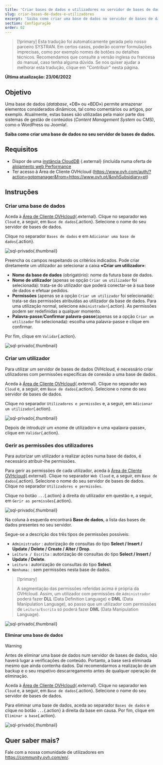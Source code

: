 ```yaml
---
title: 'Criar bases de dados e utilizadores no servidor de bases de dados'
slug: criar-bases-de-dados-e-utilizadores
excerpt: 'Saiba como criar uma base de dados no servidor de bases de dados.'
section: Configuração
order: 02
---
```


> [!primary]
> Esta tradução foi automaticamente gerada pelo nosso parceiro SYSTRAN. Em certos casos, poderão ocorrer formulações imprecisas, como por exemplo nomes de botões ou detalhes técnicos. Recomendamos que consulte a versão inglesa ou francesa do manual, caso tenha alguma dúvida. Se nos quiser ajudar a melhorar esta tradução, clique em "Contribuir" nesta página.
>

**Última atualização: 23/06/2022**

## Objetivo

Uma base de dados (*database*, «DB» ou «BDD») permite armazenar elementos considerados dinâmicos, tal como comentários ou artigos, por exemplo. Atualmente, estas bases são utilizadas pela maior parte dos sistemas de gestão de conteúdos (*Content Management System* ou CMS), como o WordPress ou Joomla!.

**Saiba como criar uma base de dados no seu servidor de bases de dados.**

## Requisitos

- Dispor de uma [instância CloudDB](https://www.ovh.pt/cloud/cloud-databases/) {.external} (incluída numa oferta de [alojamento web Performance](https://www.ovhcloud.com/pt/web-hosting/)
- Ter acesso à Área de Cliente OVHcloud (https://www.ovh.com/auth/?action=gotomanager&from=https://www.ovh.pt/&ovhSubsidiary=pt)

## Instruções

### Criar uma base de dados

Aceda à [Área de Cliente OVHcloud](https://www.ovh.com/auth/?action=gotomanager&from=https://www.ovh.pt/&ovhSubsidiary=pt){.external}. Clique no separador `Web Cloud` e, a seguir, em `Base de dados`{.action}. Selecione o nome do seu servidor de bases de dados.

Clique no separador `Bases de dados` e em `Adicionar uma base de dados`{.action}.

![sql-privado](images/private-sql-createdb01.png){.thumbnail}

Preencha os campos respeitando os critérios indicados. Pode criar diretamente um utilizador ao selecionar a caixa **«Criar um utilizador»**:

- **Nome da base de dados** (obrigatório): nome da futura base de dados.
- **Nome de utilizador** (apenas se opção `Criar um utilizador` foi selecionada): trata-se do utilizador que poderá conectar-se à sua base de dados e efetuar pedidos.
- **Permissões** (apenas se a opção `Criar um utilizador` foi selecionada): trata-se das permissões atribuídas ao utilizador da base de dados. Para uma utilização normal, selecione `Administrador`{.action}. As permissões podem ser redefinidas a qualquer momento.
- **Palavra-passe**/**Confirmar palavra-passe**(apenas se a opção `Criar um utilizador` foi selecionada): escolha uma palavra-passe e clique em confirmar.

Por fim, clique em `Validar`{.action}.

![sql-privado](images/private-sql-createdb02.png){.thumbnail}

### Criar um utilizador

Para utilizar um servidor de bases de dados OVHcloud, é necessário criar utilizadores com permissões específicas de conexão a uma base de dados. 

Aceda à [Área de Cliente OVHcloud](https://www.ovh.com/auth/?action=gotomanager&from=https://www.ovh.pt/&ovhSubsidiary=pt){.external}. Clique no separador `Web Cloud` e, a seguir, em `Base de dados`{.action}. Selecione o nome do seu servidor de bases de dados.

Clique no separador `Utilizadores e permissões` e, a seguir, em `Adicionar um utilizador`{.action}.

![sql-privado](images/private-sql-user01.png){.thumbnail}

Depois de introduzir um «nome de utilizador» e uma «palavra-passe», clique em `Validar`{.action}. 

### Gerir as permissões dos utilizadores

Para autorizar um utilizador a realizar ações numa base de dados, é necessário atribuir-lhe permissões.

Para gerir as permissões de cada utilizador, aceda à [Área de Cliente OVHcloud](https://www.ovh.com/auth/?action=gotomanager&from=https://www.ovh.pt/&ovhSubsidiary=pt){.external}. Clique no separador `Web Cloud` e, a seguir, em `Base de dados`{.action}. Selecione o nome do seu servidor de bases de dados. Clique no separador `Utilizadores e permissões`.

Clique no botão `...`{.action} à direita do utilizador em questão e, a seguir, em `Gerir as permissões`{.action}.

![sql-privado](images/private-sql-rights01.png){.thumbnail}

Na coluna à esquerda encontrará **Base de dados**, a lista das bases de dados presentes no seu servidor.

Segue-se a descrição dos três tipos de permissões possíveis:

- `Administrador` : autorização de consultas do tipo **Select / Insert / Update / Delete / Create / Alter / Drop**.
- `Leitura / Escrita` : autorização de consultas do tipo **Select / Insert / Update / Delete**.
- `Leitura` : autorização de consultas do tipo **Select**.
- `Nenhuma:` : sem permissões nesta base de dados.

> [!primary]
> 
> A segmentação das permissões referidas acima é própria da OVHcloud. Assim, um utilizador com permissões de `Administrador` poderá fazer **DLL** (Data Definition Language) e **DML** (Data Manipulation Language), ao passo que um utilizador com permissões de `Leitura/Escrita` só poderá fazer **DML** (Data Manipulation Language).

![sql-privado](images/private-sql-rights02.png){.thumbnail}

#### Eliminar uma base de dados

> [!warning]
>
> Antes de eliminar uma base de dados num servidor de bases de dados, não haverá lugar a
> verificações de conteúdo. Portanto, a base será eliminada
> mesmo que ainda contenha dados. Daí recomendarmos a realização de
> um backup e o seu respetivo descarregamento antes de qualquer operação de eliminação.
> 

Aceda à [Área de Cliente OVHcloud](https://www.ovh.com/auth/?action=gotomanager&from=https://www.ovh.pt/&ovhSubsidiary=pt){.external}. Clique no separador `Web Cloud` e, a seguir, em `Base de dados`{.action}. Selecione o nome do seu servidor de bases de dados.

Para eliminar uma base de dados, aceda ao separador `Bases de dados` e clique no botão `...`{.action} à direita da base em causa. Por fim, clique em `Eliminar a base`{.action}.

![sql-privado](images/private-sql-deldb01.png){.thumbnail}


## Quer saber mais?

Fale com a nossa comunidade de utilizadores em <https://community.ovh.com/en/>.

